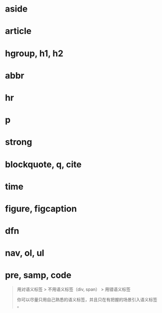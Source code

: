 # aside

# article

# hgroup, h1, h2

# abbr

# hr

# p

# strong

# blockquote, q, cite

# time

# figure, figcaption

# dfn

# nav, ol, ul

# pre, samp, code



> 用对语义标签 > 不用语义标签（div, span） > 用错语义标签
>
> 你可以尽量只用自己熟悉的语义标签，并且只在有把握的场景引入语义标签	。

